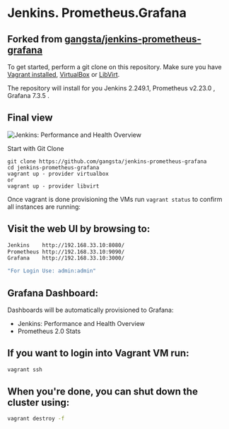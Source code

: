 # Jenkins. Prometheus.Grafana
## Forked from [gangsta/jenkins-prometheus-grafana](https://github.com/gangsta/jenkins-prometheus-grafana)

To get started, perform a git clone on this repository. Make sure you have [Vagrant installed](https://docs.vagrantup.com/v2/installation/), [VirtualBox](https://www.virtualbox.org/wiki/Downloads) or [LibVirt](https://libvirt.org/).

The repository will install for you Jenkins 2.249.1, Prometheus v2.23.0 , Grafana 7.3.5 .

## Final view
![Jenkins: Performance and Health Overview](https://grafana.com/api/dashboards/9964/images/6247/image)

Start with Git Clone
```
git clone https://github.com/gangsta/jenkins-prometheus-grafana
cd jenkins-prometheus-grafana
vagrant up - provider virtualbox
or
vagrant up - provider libvirt
```

Once vagrant is done provisioning the VMs run `vagrant status` to confirm all instances are running:

## Visit the web UI by browsing to:

```bash
Jenkins    http://192.168.33.10:8080/
Prometheus http://192.168.33.10:9090/
Grafana    http://192.168.33.10:3000/

"For Login Use: admin:admin"
```

## Grafana Dashboard:
Dashboards will be automatically provisioned to Grafana:
- Jenkins: Performance and Health Overview
- Prometheus 2.0 Stats


## If you want to login into Vagrant VM run:
```bash
vagrant ssh
```

## When you're done, you can shut down the cluster using:

```bash
vagrant destroy -f
```
